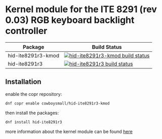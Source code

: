 # Kernel module for the ITE 8291 (rev 0.03) RGB keyboard backlight controller


| Package                 | Build Status                                                                                   |
| ----------------------- | ---------------------------------------------------------------------------------------------- |
| hid-ite8291r3-kmod      | [![hid-ite8291r3-kmod build status](hid-ite8291r3-kmod-badge)](hid-ite8291r3-kmod-link)        |
| hid-ite8291r3           | [![hid-ite8291r3 build status](hid-ite8291r3-badge)](hid-ite8291r3-link)                       |



## Installation

enable the copr repository:

```
dnf copr enable cowboysmall/hid-ite8291r3-kmod 
```

then install the packages:

```
dnf install hid-ite8291r3 
```

more information about the kernel module can be found [here](https://github.com/pobrn/hid-ite8291r3)






[hid-ite8291r3-kmod-badge]: https://copr.fedorainfracloud.org/coprs/cowboysmall/hid-ite8291r3-kmod/package/hid-ite8291r3-kmod/status_image/last_build.png
[hid-ite8291r3-kmod-link]:  https://copr.fedorainfracloud.org/coprs/cowboysmall/hid-ite8291r3-kmod/package/hid-ite8291r3-kmod/
[hid-ite8291r3-badge]:      https://copr.fedorainfracloud.org/coprs/cowboysmall/hid-ite8291r3-kmod/package/hid-ite8291r3/status_image/last_build.png
[hid-ite8291r3-link]:       https://copr.fedorainfracloud.org/coprs/cowboysmall/hid-ite8291r3-kmod/package/hid-ite8291r3/
